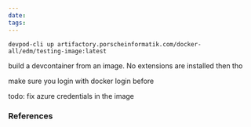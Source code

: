 ```yaml
---
date: 
tags:
---
```

```
devpod-cli up artifactory.porscheinformatik.com/docker-all/edm/testing-image:latest
```
build a devcontainer from an image. No extensions are installed then tho

make sure you login with docker login before

todo: fix azure credentials in the image 


### References

